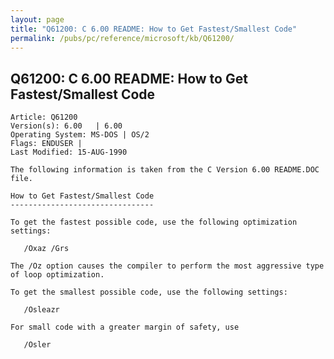 ```yaml
---
layout: page
title: "Q61200: C 6.00 README: How to Get Fastest/Smallest Code"
permalink: /pubs/pc/reference/microsoft/kb/Q61200/
---
```


## Q61200: C 6.00 README: How to Get Fastest/Smallest Code

	Article: Q61200
	Version(s): 6.00   | 6.00
	Operating System: MS-DOS | OS/2
	Flags: ENDUSER |
	Last Modified: 15-AUG-1990
	
	The following information is taken from the C Version 6.00 README.DOC
	file.
	
	How to Get Fastest/Smallest Code
	--------------------------------
	
	To get the fastest possible code, use the following optimization
	settings:
	
	   /Oxaz /Grs
	
	The /Oz option causes the compiler to perform the most aggressive type
	of loop optimization.
	
	To get the smallest possible code, use the following settings:
	
	   /Osleazr
	
	For small code with a greater margin of safety, use
	
	   /Osler
